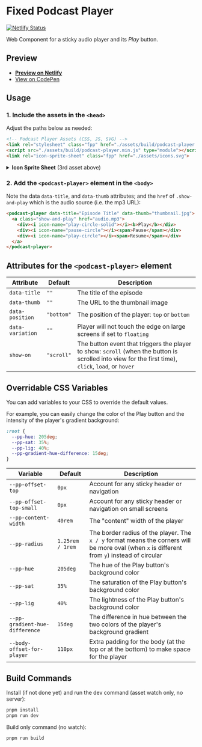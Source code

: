 # Fixed Podcast Player

[![Netlify Status](https://api.netlify.com/api/v1/badges/add63bda-b777-4889-95d9-68e936a82751/deploy-status)](https://app.netlify.com/sites/fixed-podcast-player/deploys)

Web Component for a sticky audio player and its *Play* button.

## Preview
- **[Preview on Netlify](https://fixed-podcast-player.netlify.app/)**
- [View on CodePen](https://codepen.io/nonsalant/pen/pvoyRmZ)

## Usage

### 1. Include the assets in the `<head>`

Adjust the paths below as needed:

```html
<!-- Podcast Player Assets (CSS, JS, SVG) -->
<link rel="stylesheet" class="fpp" href="./assets/build/podcast-player.min.css">
<script src="./assets/build/podcast-player.min.js" type="module"></script>
<link rel="icon-sprite-sheet" class="fpp" href="./assets/icons.svg">
```
<details>
<summary><b>Icon Sprite Sheet</b> (3rd asset above)</summary>
<p>The <code>&lt;link rel="icon-sprite-sheet"&gt;</code> above sets the URL for the <a href="https://ryantrimble.com/blog/what-the-heck-is-an-svg-sprite-sheet.html">SVG sprite sheet</a> used for the icons.</p>
<p>This can be omitted from here if setting the following attribute on the <code>&lt;podcast-player&gt;</code> element:
<br><code>svg-base="./assets/icons.svg"</code></p>
</details>

### 2. Add the `<podcast-player>` element in the `<body>`

Note the data `data-title`, and `data-thumb` attributes; and the `href` of `.show-and-play` which is the audio source (i.e. the mp3 URL):

```html
<podcast-player data-title="Episode Title" data-thumb="thumbnail.jpg">
  <a class="show-and-play" href="audio.mp3">
    <div><i icon-name="play-circle-solid"></i><b>Play</b></div>
    <div><i icon-name="pause-circle"></i><span>Pause</span></div>
    <div><i icon-name="play-circle"></i><span>Resume</span></div>
  </a>
</podcast-player>
```


## Attributes for the `<podcast-player>` element
| Attribute | Default | Description |
| --- | --- | --- |
| `data-title` | `""` | The title of the episode |
| `data-thumb` | `""` | The URL to the thumbnail image |
| `data-position` | `"bottom"` | The position of the player: `top` or `bottom` |
| `data-variation` | `""` | Player will not touch the edge on large screens if set to `floating` |
| `show-on` | `"scroll"` | The button event that triggers the player to show: `scroll` (when the button is scrolled into view for the first time), `click`, `load`, or `hover` |

## Overridable CSS Variables

You can add variables to your CSS to override the default values. 

For example, you can easily change the color of the Play button and the intensity of  the player's gradient background:
```css
:root {
  --pp-hue: 205deg;
  --pp-sat: 35%;
  --pp-lig: 40%;
  --pp-gradient-hue-difference: 15deg;
}
```
| Variable | Default | Description |
| --- | --- | --- |
| `--pp-offset-top` | `0px` | Account for any sticky header or navigation |
| `--pp-offset-top-small` | `0px` | Account for any sticky header or navigation on small screens |
| `--pp-content-width` | `40rem` | The "content" width of the player |
| `--pp-radius` | `1.25rem / 1rem` | The border radius of the player. The `x / y` format means the corners will be more oval (when `x` is different from `y`) instead of circular |
| `--pp-hue` | `205deg` | The hue of the Play button's background color |
| `--pp-sat` | `35%` | The saturation of the Play button's background color |
| `--pp-lig` | `40%` | The lightness of the Play button's background color |
| `--pp-gradient-hue-difference` | `15deg` | The difference in hue between the two colors of the player's background gradient |
| `--body-offset-for-player` | `110px` | Extra padding for the body (at the top or at the bottom) to make space for the player |

## Build Commands

Install (if not done yet) and run the dev command (asset watch only, no server):
```bash
pnpm install
pnpm run dev
```

Build only command (no watch):
```bash
pnpm run build
```


